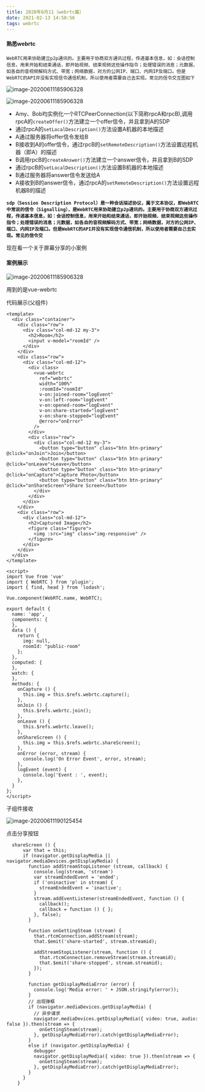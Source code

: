 ```yaml
---
title: 2020年6月11（webrtc篇）
date: 2021-02-13 14:58:56
tags: webrtc
---
```

#### 熟悉webrtc

`WebRTC用来协助建立p2p通讯的。主要用于协商双方通讯过程，传递基本信息，如：会话控制信息，用来开始和结束通话，即开始视频、结束视频这些操作指令；处理错误的消息；元数据，如各自的音视频解码方式、带宽；网络数据，对方的公网IP、端口、内网IP及端口。但是WebRTC的API并没有实现信令通信机制，所以使用者需要自己去实现。常见的信令交互图如下`

![image-20200611185906328](webrtc1.webp)

![image-20200611185906328](webrtc2.webp)

- Amy、Bob均实例化一个RTCPeerConnection(以下简称rpcA和rpcB),调用rpcA的`createOffer()`方法建立一个offer信令，并且拿到A的SDP
- 通过rpcA的`setLocalDescription()`方法设置A机器的本地描述
- A通过服务器将offer信令发给B
- B接收到A的offer信令，通过rpcB的`setRemoteDescription()`方法设置远程机器（即A）的描述
- B调用rpcB的`createAnswer()`方法建立一个answer信令，并且拿到B的SDP
- 通过rpcB的`setLocalDescription()`方法设置B机器的本地描述
- B通过服务器将answer信令发送给A
- A接收到B的answer信令，通过rpcA的`setRemoteDescription()`方法设置远程机器B的描述

<b>`sdp（Session Description Protocol）是一种会话描述协议，属于文本协议，即WebRTC中常说的信令（Signalling），是WebRTC用来协助建立p2p通讯的。主要用于协商双方通讯过程，传递基本信息，如：会话控制信息，用来开始和结束通话，即开始视频、结束视频这些操作指令；处理错误的消息；元数据，如各自的音视频解码方式、带宽；网络数据，对方的公网IP、端口、内网IP及端口。但是WebRTC的API并没有实现信令通信机制，所以使用者需要自己去实现。常见的信令交`</b>

现在看一个关于屏幕分享的小案例

#### 案例展示

![image-20200611185906328](image-20200611185906328.png)

用到的是vue-webrtc

代码展示(父组件)

```vue
<template>
  <div class="container">
    <div class="row">
      <div class="col-md-12 my-3">
        <h2>Room</h2>
        <input v-model="roomId" />
      </div>
    </div>
    <div class="row">
      <div class="col-md-12">
        <div class>
          <vue-webrtc
            ref="webrtc"
            width="100%"
            :roomId="roomId"
            v-on:joined-room="logEvent"
            v-on:left-room="logEvent"
            v-on:opened-room="logEvent"
            v-on:share-started="logEvent"
            v-on:share-stopped="logEvent"
            @error="onError"
          />
        </div>
        <div class="row">
          <div class="col-md-12 my-3">
            <button type="button" class="btn btn-primary" @click="onJoin">Join</button>
            <button type="button" class="btn btn-primary" @click="onLeave">Leave</button>
            <button type="button" class="btn btn-primary" @click="onCapture">Capture Photo</button>
            <button type="button" class="btn btn-primary" @click="onShareScreen">Share Screen</button>
          </div>
        </div>
      </div>
    </div>
    <div class="row">
      <div class="col-md-12">
        <h2>Captured Image</h2>
        <figure class="figure">
          <img :src="img" class="img-responsive" />
        </figure>
      </div>
    </div>
  </div>
</template>

<script>
import Vue from 'vue'
import { WebRTC } from 'plugin';
import { find, head } from 'lodash';

Vue.component(WebRTC.name, WebRTC);

export default {
  name: 'app',
  components: {
  },
  data () {
    return {
      img: null,
      roomId: "public-room"
    };
  },
  computed: {
  },
  watch: {
  },
  methods: {
    onCapture () {
      this.img = this.$refs.webrtc.capture();
    },
    onJoin () {
      this.$refs.webrtc.join();
    },
    onLeave () {
      this.$refs.webrtc.leave();
    },
    onShareScreen () {
      this.img = this.$refs.webrtc.shareScreen();
    },
    onError (error, stream) {
      console.log('On Error Event', error, stream);
    },
    logEvent (event) {
      console.log('Event : ', event);
    },
  }
};
</script>

```

子组件接收

![image-20200611190125454](typora-user-images/image-20200611190125454.png)

点击分享按钮

```vue
  shareScreen () {
      var that = this;
      if (navigator.getDisplayMedia || navigator.mediaDevices.getDisplayMedia) {
        function addStreamStopListener (stream, callback) {
          console.log(stream, 'stream')
          var streamEndedEvent = 'ended';
          if ('oninactive' in stream) {
            streamEndedEvent = 'inactive';
          }
          stream.addEventListener(streamEndedEvent, function () {
            callback();
            callback = function () { };
          }, false);
        }

        function onGettingSteam (stream) {
          that.rtcmConnection.addStream(stream);
          that.$emit('share-started', stream.streamid);

          addStreamStopListener(stream, function () {
            that.rtcmConnection.removeStream(stream.streamid);
            that.$emit('share-stopped', stream.streamid);
          });
        }

        function getDisplayMediaError (error) {
          console.log('Media error: ' + JSON.stringify(error));
        }
        // 出现弹框
        if (navigator.mediaDevices.getDisplayMedia) {
          // 异步请求
          navigator.mediaDevices.getDisplayMedia({ video: true, audio: false }).then(stream => {
            onGettingSteam(stream);
          }, getDisplayMediaError).catch(getDisplayMediaError);
        }
        else if (navigator.getDisplayMedia) {
          debugger
          navigator.getDisplayMedia({ video: true }).then(stream => {
            onGettingSteam(stream);
          }, getDisplayMediaError).catch(getDisplayMediaError);
        }
      }
    }
```



